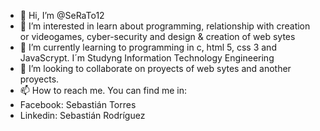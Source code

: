 - 👋 Hi, I’m @SeRaTo12
- 👀 I’m interested in learn about programming, relationship with creation or videogames, cyber-security and design & creation of web sytes
- 🌱 I’m currently learning to programming in c, html 5, css 3 and JavaScrypt. I´m Studyng Information Technology Engineering 
- 💞️ I’m looking to collaborate on proyects of web sytes and another proyects.
- 📫 How to reach me. You can find me in:
- Facebook: Sebastián Torres
- Linkedin: Sebastián Rodríguez

<!---
SeRaTo12/SeRaTo12 is a ✨ special ✨ repository because its `README.md` (this file) appears on your GitHub profile.
You can click the Preview link to take a look at your changes.
--->
